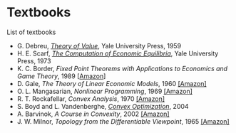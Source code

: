 # Textbooks
List of textbooks

* G. Debreu,
  [*Theory of Value*](https://cowles.yale.edu/cfm-17), Yale University Press, 1959
* H. E. Scarf,
  [*The Computation of Economic Equilibria*](https://cowles.yale.edu/cfm-24), Yale University Press, 1973
* K. C. Border,
  *Fixed Point Theorems with Applications to Economics and Game Theory*, 1989
  [[Amazon](https://www.amazon.co.jp/dp/0521388082)]
* D. Gale,
  *The Theory of Linear Economic Models*, 1960
  [[Amazon]](https://www.amazon.co.jp/dp/0226278840)
* O. L. Mangasarian,
  *Nonlinear Programming*, 1969
  [[Amazon]](https://www.amazon.co.jp/dp/0898713412)
* R. T. Rockafellar,
  *Convex Analysis*, 1970
  [[Amazon]](https://www.amazon.co.jp/dp/0691015864)
* S. Boyd and L. Vandenberghe,
  [*Convex Optimization*](https://web.stanford.edu/~boyd/cvxbook/), 2004
* A. Barvinok,
  *A Course in Convexity*, 2002
  [[Amazon]](https://www.amazon.co.jp/dp/0821829688)
* J. W. Milnor,
  *Topology from the Differentiable Viewpoint*, 1965
  [[Amazon]](https://www.amazon.co.jp/dp/0691048339)
